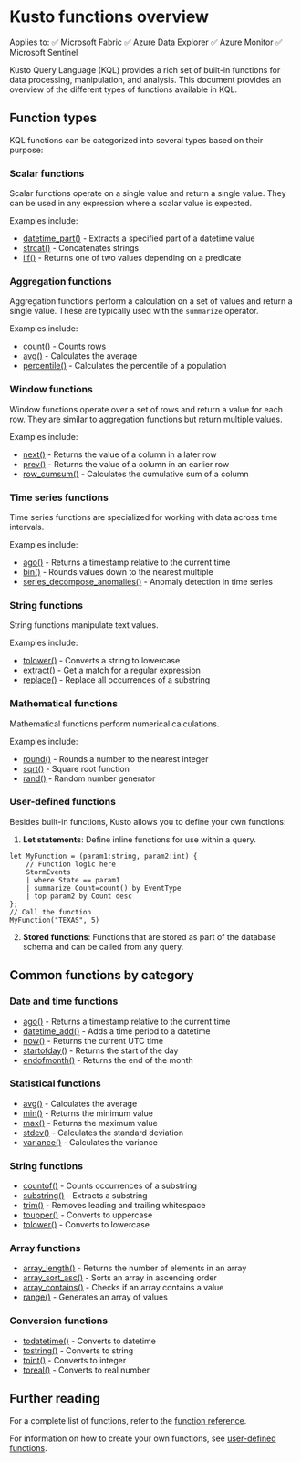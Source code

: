 # Kusto functions overview

Applies to: ✅ Microsoft Fabric ✅ Azure Data Explorer ✅ Azure Monitor ✅ Microsoft Sentinel

Kusto Query Language (KQL) provides a rich set of built-in functions for data processing, manipulation, and analysis. This document provides an overview of the different types of functions available in KQL.

## Function types

KQL functions can be categorized into several types based on their purpose:

### Scalar functions

Scalar functions operate on a single value and return a single value. They can be used in any expression where a scalar value is expected.

Examples include:
- [datetime_part()](functions/datetime-part-function.md) - Extracts a specified part of a datetime value
- [strcat()](functions/strcat-function.md) - Concatenates strings
- [iif()](functions/iif-function.md) - Returns one of two values depending on a predicate

### Aggregation functions

Aggregation functions perform a calculation on a set of values and return a single value. These are typically used with the `summarize` operator.

Examples include:
- [count()](functions/count-aggregation-function.md) - Counts rows
- [avg()](functions/avg-aggregation-function.md) - Calculates the average
- [percentile()](functions/percentile-aggregation-function.md) - Calculates the percentile of a population

### Window functions

Window functions operate over a set of rows and return a value for each row. They are similar to aggregation functions but return multiple values.

Examples include:
- [next()](functions/next-function.md) - Returns the value of a column in a later row
- [prev()](functions/prev-function.md) - Returns the value of a column in an earlier row
- [row_cumsum()](functions/row-cumsum-function.md) - Calculates the cumulative sum of a column

### Time series functions

Time series functions are specialized for working with data across time intervals.

Examples include:
- [ago()](functions/ago-function.md) - Returns a timestamp relative to the current time
- [bin()](functions/bin-function.md) - Rounds values down to the nearest multiple
- [series_decompose_anomalies()](functions/series-decompose-anomalies-function.md) - Anomaly detection in time series

### String functions

String functions manipulate text values.

Examples include:
- [tolower()](functions/tolower-function.md) - Converts a string to lowercase
- [extract()](functions/extract-function.md) - Get a match for a regular expression
- [replace()](functions/replace-function.md) - Replace all occurrences of a substring

### Mathematical functions

Mathematical functions perform numerical calculations.

Examples include:
- [round()](functions/round-function.md) - Rounds a number to the nearest integer
- [sqrt()](functions/sqrt-function.md) - Square root function
- [rand()](functions/rand-function.md) - Random number generator

### User-defined functions

Besides built-in functions, Kusto allows you to define your own functions:

1. **Let statements**: Define inline functions for use within a query.

```kusto
let MyFunction = (param1:string, param2:int) {
    // Function logic here
    StormEvents
    | where State == param1
    | summarize Count=count() by EventType
    | top param2 by Count desc
};
// Call the function
MyFunction("TEXAS", 5)
```

2. **Stored functions**: Functions that are stored as part of the database schema and can be called from any query.

## Common functions by category

### Date and time functions

- [ago()](functions/ago-function.md) - Returns a timestamp relative to the current time
- [datetime_add()](functions/datetime-add-function.md) - Adds a time period to a datetime
- [now()](functions/now-function.md) - Returns the current UTC time
- [startofday()](functions/startofday-function.md) - Returns the start of the day
- [endofmonth()](functions/endofmonth-function.md) - Returns the end of the month

### Statistical functions

- [avg()](functions/avg-aggregation-function.md) - Calculates the average
- [min()](functions/min-aggregation-function.md) - Returns the minimum value
- [max()](functions/max-aggregation-function.md) - Returns the maximum value
- [stdev()](functions/stdev-aggregation-function.md) - Calculates the standard deviation
- [variance()](functions/variance-aggregation-function.md) - Calculates the variance

### String functions

- [countof()](functions/countof-function.md) - Counts occurrences of a substring
- [substring()](functions/substring-function.md) - Extracts a substring
- [trim()](functions/trim-function.md) - Removes leading and trailing whitespace
- [toupper()](functions/toupper-function.md) - Converts to uppercase
- [tolower()](functions/tolower-function.md) - Converts to lowercase

### Array functions

- [array_length()](functions/array-length-function.md) - Returns the number of elements in an array
- [array_sort_asc()](functions/array-sort-asc-function.md) - Sorts an array in ascending order
- [array_contains()](functions/array-contains-function.md) - Checks if an array contains a value
- [range()](functions/range-function.md) - Generates an array of values

### Conversion functions

- [todatetime()](functions/todatetime-function.md) - Converts to datetime
- [tostring()](functions/tostring-function.md) - Converts to string
- [toint()](functions/toint-function.md) - Converts to integer
- [toreal()](functions/toreal-function.md) - Converts to real number

## Further reading

For a complete list of functions, refer to the [function reference](functions/index.md).

For information on how to create your own functions, see [user-defined functions](functions/user-defined-functions.md).
